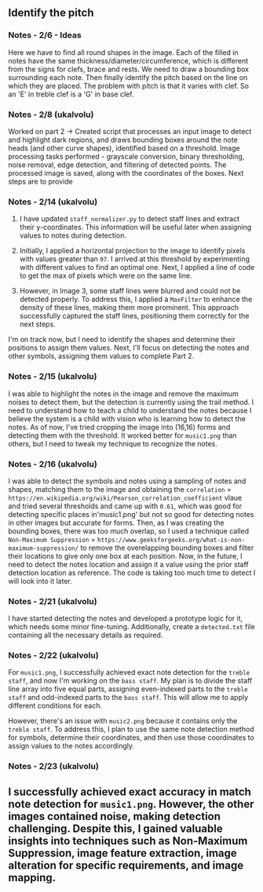 ## Identify the pitch

### Notes - 2/6 - Ideas
Here we have to find all round shapes in the image. Each of the filled in notes have the same thickness/diameter/circumference, which is different from the signs for clefs, brace and rests. We need to draw a bounding box surrounding each note. Then finally identify the pitch based on the line on which they are placed. The problem with pitch is that it varies with clef. So an 'E' in treble clef is a 'G' in base clef.  

### Notes - 2/8 (ukalvolu)
Worked on part 2 -> Created script that processes an input image to detect and highlight dark regions, and draws bounding boxes around the note heads (and other curve shapes), identified based on a threshold. Image processing tasks performed - grayscale conversion, binary thresholding, noise removal, edge detection, and filtering of detected points. The processed image is saved, along with the coordinates of the boxes. Next steps are to provide 

### Notes - 2/14 (ukalvolu)
1. I have updated `staff_normalizer.py` to detect staff lines and extract their y-coordinates. This information will be useful later when assigning values to notes during detection.

2. Initially, I applied a horizontal projection to the image to identify pixels with values greater than `97`. I arrived at this threshold by experimenting with different values to find an optimal one. Next, I applied a line of code to get the max of pixels which were on the same line.

3. However, in Image 3, some staff lines were blurred and could not be detected properly. To address this, I applied a `MaxFilter` to enhance the density of these lines, making them more prominent. This approach successfully captured the staff lines, positioning them correctly for the next steps.

I'm on track now, but I need to identify the shapes and determine their positions to assign them values. Next, I'll focus on detecting the notes and other symbols, assigning them values to complete Part 2.

### Notes - 2/15 (ukalvolu)
I was able to highlight the notes in the image and remove the maximum noises to detect them, but the detection is currently using the trail method. I need to understand how to teach a child to understand the notes because I believe the system is a child with vision who is learning how to detect the notes. As of now, I've tried cropping the image into (16,16) forms and detecting them with the threshold. It worked better for `music1.png` than others, but I need to tweak my technique to recognize the notes.

### Notes - 2/16 (ukalvolu)
I was able to detect the symbols and notes using a sampling of notes and shapes, matching them to the image and obtaining the `correlation` = `https://en.wikipedia.org/wiki/Pearson_correlation_coefficient` vlaue and tried several thresholds and came up with `0.61`, which was good for detecting specific places in'music1.png' but not so good for detecting notes in other images but accurate for forms. Then, as I was creating the bounding boxes, there was too much overlap, so I used a technique called `Non-Maximum Suppression` = `https://www.geeksforgeeks.org/what-is-non-maximum-suppression/` to remove the overelapping bounding boxes and filter their locations to give only one box at each position. Now, in the future, I need to detect the notes location and assign it a value using the prior staff detection location as reference. The code is taking too much time to detect I will look into it later.

### Notes - 2/21 (ukalvolu)
I have started detecting the notes and developed a prototype logic for it, which needs some minor fine-tuning. Additionally, create a `detected.txt` file containing all the necessary details as required.

### Notes - 2/22 (ukalvolu)
For `music1.png`, I successfully achieved exact note detection for the `treble staff`, and now I'm working on the `bass staff`. My plan is to divide the staff line array into five equal parts, assigning even-indexed parts to the `treble staff` and odd-indexed parts to the `bass staff`. This will allow me to apply different conditions for each.

However, there's an issue with `music2.png` because it contains only the `treble staff`. To address this, I plan to use the same note detection method for symbols, determine their coordinates, and then use those coordinates to assign values to the notes accordingly.

### Notes - 2/23 (ukalvolu)
I successfully achieved exact accuracy in match note detection for `music1.png`. However, the other images contained noise, making detection challenging. Despite this, I gained valuable insights into techniques such as Non-Maximum Suppression, image feature extraction, image alteration for specific requirements, and image mapping.
---
